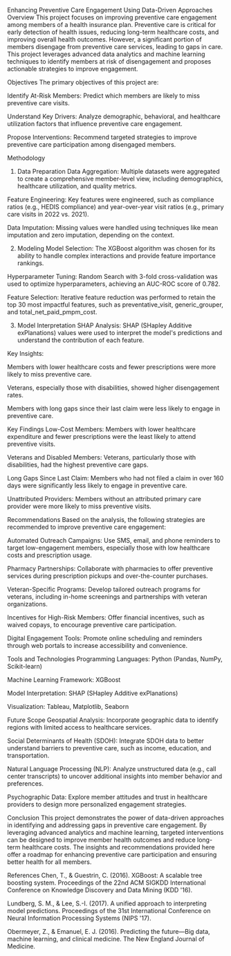 Enhancing Preventive Care Engagement Using Data-Driven Approaches
Overview
This project focuses on improving preventive care engagement among members of a health insurance plan. Preventive care is critical for early detection of health issues, reducing long-term healthcare costs, and improving overall health outcomes. However, a significant portion of members disengage from preventive care services, leading to gaps in care. This project leverages advanced data analytics and machine learning techniques to identify members at risk of disengagement and proposes actionable strategies to improve engagement.

Objectives
The primary objectives of this project are:

Identify At-Risk Members: Predict which members are likely to miss preventive care visits.

Understand Key Drivers: Analyze demographic, behavioral, and healthcare utilization factors that influence preventive care engagement.

Propose Interventions: Recommend targeted strategies to improve preventive care participation among disengaged members.

Methodology
1. Data Preparation
Data Aggregation: Multiple datasets were aggregated to create a comprehensive member-level view, including demographics, healthcare utilization, and quality metrics.

Feature Engineering: Key features were engineered, such as compliance ratios (e.g., HEDIS compliance) and year-over-year visit ratios (e.g., primary care visits in 2022 vs. 2021).

Data Imputation: Missing values were handled using techniques like mean imputation and zero imputation, depending on the context.

2. Modeling
Model Selection: The XGBoost algorithm was chosen for its ability to handle complex interactions and provide feature importance rankings.

Hyperparameter Tuning: Random Search with 3-fold cross-validation was used to optimize hyperparameters, achieving an AUC-ROC score of 0.782.

Feature Selection: Iterative feature reduction was performed to retain the top 30 most impactful features, such as preventative_visit, generic_grouper, and total_net_paid_pmpm_cost.

3. Model Interpretation
SHAP Analysis: SHAP (SHapley Additive exPlanations) values were used to interpret the model's predictions and understand the contribution of each feature.

Key Insights:

Members with lower healthcare costs and fewer prescriptions were more likely to miss preventive care.

Veterans, especially those with disabilities, showed higher disengagement rates.

Members with long gaps since their last claim were less likely to engage in preventive care.

Key Findings
Low-Cost Members: Members with lower healthcare expenditure and fewer prescriptions were the least likely to attend preventive visits.

Veterans and Disabled Members: Veterans, particularly those with disabilities, had the highest preventive care gaps.

Long Gaps Since Last Claim: Members who had not filed a claim in over 160 days were significantly less likely to engage in preventive care.

Unattributed Providers: Members without an attributed primary care provider were more likely to miss preventive visits.

Recommendations
Based on the analysis, the following strategies are recommended to improve preventive care engagement:

Automated Outreach Campaigns: Use SMS, email, and phone reminders to target low-engagement members, especially those with low healthcare costs and prescription usage.

Pharmacy Partnerships: Collaborate with pharmacies to offer preventive services during prescription pickups and over-the-counter purchases.

Veteran-Specific Programs: Develop tailored outreach programs for veterans, including in-home screenings and partnerships with veteran organizations.

Incentives for High-Risk Members: Offer financial incentives, such as waived copays, to encourage preventive care participation.

Digital Engagement Tools: Promote online scheduling and reminders through web portals to increase accessibility and convenience.

Tools and Technologies
Programming Languages: Python (Pandas, NumPy, Scikit-learn)

Machine Learning Framework: XGBoost

Model Interpretation: SHAP (SHapley Additive exPlanations)

Visualization: Tableau, Matplotlib, Seaborn

Future Scope
Geospatial Analysis: Incorporate geographic data to identify regions with limited access to healthcare services.

Social Determinants of Health (SDOH): Integrate SDOH data to better understand barriers to preventive care, such as income, education, and transportation.

Natural Language Processing (NLP): Analyze unstructured data (e.g., call center transcripts) to uncover additional insights into member behavior and preferences.

Psychographic Data: Explore member attitudes and trust in healthcare providers to design more personalized engagement strategies.

Conclusion
This project demonstrates the power of data-driven approaches in identifying and addressing gaps in preventive care engagement. By leveraging advanced analytics and machine learning, targeted interventions can be designed to improve member health outcomes and reduce long-term healthcare costs. The insights and recommendations provided here offer a roadmap for enhancing preventive care participation and ensuring better health for all members.

References
Chen, T., & Guestrin, C. (2016). XGBoost: A scalable tree boosting system. Proceedings of the 22nd ACM SIGKDD International Conference on Knowledge Discovery and Data Mining (KDD '16).

Lundberg, S. M., & Lee, S.-I. (2017). A unified approach to interpreting model predictions. Proceedings of the 31st International Conference on Neural Information Processing Systems (NIPS '17).

Obermeyer, Z., & Emanuel, E. J. (2016). Predicting the future—Big data, machine learning, and clinical medicine. The New England Journal of Medicine.

